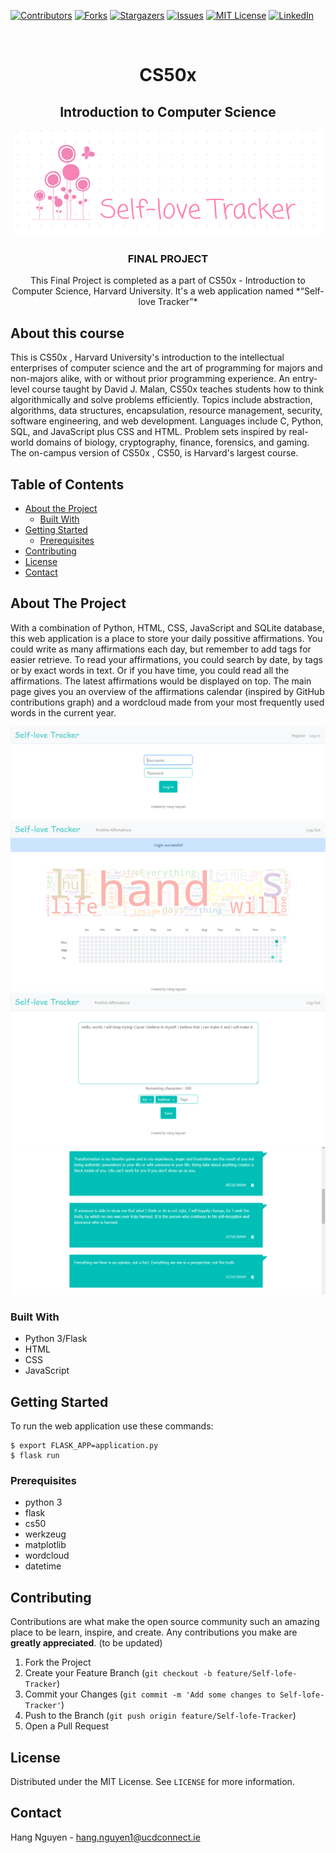 [![Contributors][contributors-shield]][contributors-url]
[![Forks][forks-shield]][forks-url]
[![Stargazers][stars-shield]][stars-url]
[![Issues][issues-shield]][issues-url]
[![MIT License][license-shield]][license-url]
[![LinkedIn][linkedin-shield]][linkedin-url]



<!-- PROJECT LOGO -->
<br />
<h1 align="center">
  CS50x
</h1>
<h2 align="center">
  Introduction to Computer Science
</h2>
<p align="center">
  <img src="static/banner.PNG" alt="Logo" >
</p>
<h3 align="center">FINAL PROJECT</h3>

<p align="center">
 This Final Project is completed as a part of CS50x - Introduction to Computer Science, Harvard University. It's a web application named *“Self-love Tracker”*
</p>

## About this course
This is CS50x , Harvard University's introduction to the intellectual enterprises of computer science and the art of programming for majors and non-majors alike, with or without prior programming experience. An entry-level course taught by David J. Malan, CS50x teaches students how to think algorithmically and solve problems efficiently. Topics include abstraction, algorithms, data structures, encapsulation, resource management, security, software engineering, and web development. Languages include C, Python, SQL, and JavaScript plus CSS and HTML. Problem sets inspired by real-world domains of biology, cryptography, finance, forensics, and gaming. The on-campus version of CS50x , CS50, is Harvard's largest course.

<!-- TABLE OF CONTENTS -->
## Table of Contents

* [About the Project](#about-the-project)
  * [Built With](#built-with)
* [Getting Started](#getting-started)
  * [Prerequisites](#prerequisites)
* [Contributing](#contributing)
* [License](#license)
* [Contact](#contact)



<!-- ABOUT THE PROJECT -->
## About The Project


With a combination of Python, HTML, CSS, JavaScript and SQLite database, this web application is a place to store your daily possitive affirmations.
You could write as many affirmations each day, but remember to add tags for easier retrieve.
To read your affirmations, you could search by date, by tags or by exact words in text. Or if you have time, you could read all the affirmations.
The latest affirmations would be displayed on top.
The main page gives you an overview of the affirmations calendar (inspired by GitHub contributions graph) and a wordcloud made from your most frequently used words in the current year.

<p align="center">
  <img src="static/Screenshot_0.PNG" alt="Login/Register" >
  <img src="static/Screenshot_1.PNG" alt="Main page" >
  <img src="static/Screenshot_2.PNG" alt="Write" >
  <img src="static/Screenshot_3.PNG" alt="Read" >
</p>

### Built With

- Python 3/Flask
- HTML
- CSS
- JavaScript


<!-- GETTING STARTED -->
## Getting Started

To run the web application use these commands:

```
$ export FLASK_APP=application.py
$ flask run
```

### Prerequisites

- python 3
- flask
- cs50
- werkzeug
- matplotlib
- wordcloud
- datetime



<!-- CONTRIBUTING -->
## Contributing 

Contributions are what make the open source community such an amazing place to be learn, inspire, and create. Any contributions you make are **greatly appreciated**.
(to be updated)

1. Fork the Project
2. Create your Feature Branch (`git checkout -b feature/Self-lofe-Tracker`)
3. Commit your Changes (`git commit -m 'Add some changes to Self-lofe-Tracker'`)
4. Push to the Branch (`git push origin feature/Self-lofe-Tracker`)
5. Open a Pull Request



<!-- LICENSE -->
## License

Distributed under the MIT License. See `LICENSE` for more information.


<!-- CONTACT -->
## Contact

Hang Nguyen - hang.nguyen1@ucdconnect.ie



<!-- MARKDOWN LINKS & IMAGES -->
<!-- https://www.markdownguide.org/basic-syntax/#reference-style-links -->
[contributors-shield]: https://img.shields.io/github/contributors/fallingstar3107/Amazon-SageMaker-Capstone-Project.svg?style=flat-square
[contributors-url]: https://github.com/fallingstar3107/Amazon-SageMaker-Capstone-Project/graphs/contributors
[forks-shield]: https://img.shields.io/github/forks/fallingstar3107/Amazon-SageMaker-Capstone-Project.svg?style=flat-square
[forks-url]: https://github.com/fallingstar3107/Amazon-SageMaker-Capstone-Project/network/members
[stars-shield]: https://img.shields.io/github/stars/fallingstar3107/Amazon-SageMaker-Capstone-Project.svg?style=flat-square
[stars-url]: https://github.com/fallingstar3107/Amazon-SageMaker-Capstone-Project/stargazers
[issues-shield]: https://img.shields.io/github/issues/fallingstar3107/Amazon-SageMaker-Capstone-Project.svg?style=flat-square
[issues-url]: https://github.com/fallingstar3107/Amazon-SageMaker-Capstone-Project/issues
[license-shield]: https://img.shields.io/github/license/fallingstar3107/Amazon-SageMaker-Capstone-Project.svg?style=flat-square
[license-url]: https://github.com/fallingstar3107/Amazon-SageMaker-Capstone-Project/blob/master/LICENSE.txt
[linkedin-shield]: https://img.shields.io/badge/-LinkedIn-black.svg?style=flat-square&logo=linkedin&colorB=555
[linkedin-url]: https://www.linkedin.com/in/hang-nguyen-analytics/
[product-screenshot]: images/screenshot.png
